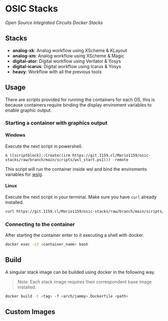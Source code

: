 # OSIC Stacks
*Open Source Integrated Circuits Docker Stacks*

## Stacks

- **analog-xk**: Analog workflow using XScheme & KLayout
- **analog-xm**: Analog workflow using XScheme & Magic
- **digital-ator**: Digital workflow using Verilator & Yosys
- **digital-icarus**: Digital workflow using Icarus & Yosys
- **heavy**: Workflow with all the previous tools 

## Usage

There are scripts provided for running the containers for each OS, this is because containers require binding the display enviroment variables to enable graphic output.

### Starting a container with graphics output

#### Windows

Execute the next script in powershell.
```pwsh
& ([scriptblock]::Create((irm https://git.1159.cl/Mario1159/osic-stacks/raw/branch/main/scripts/wsl_start.ps1))) -remote
```
 This script will run the container inside wsl and bind the enviroments variables for [wslg](https://github.com/microsoft/wslg/blob/main/samples/container/Containers.md).

#### Linux
Execute the next script in your terminal. Make sure you have `curl` already installed.
```sh
curl https://git.1159.cl/Mario1159/osic-stacks/raw/branch/main/scripts/linux_start.sh -o linux_start.sh
```

### Connecting to the container
After starting the container enter to it executing a shell with docker.
```sh
docker exec -it <container_name> bash
```
## Build

A singular stack image can be builded using docker in the following way.
> Note: Each stack image requires their correspondent base image installed.

```sh
docker build -t <tag> -f <arch/jammy>.Dockerfile <path>
```

## Custom Images